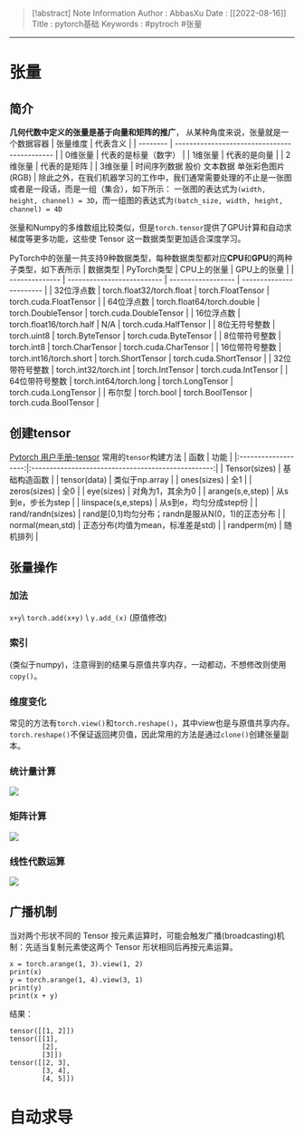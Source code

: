 > [!abstract] Note Information
> Author : AbbasXu
> Date : [[2022-08-16]]
> Title : pytorch基础
> Keywords : #pytroch #张量
---
# 张量
## 简介
**几何代数中定义的张量是基于向量和矩阵的推广**， 从某种角度来说，张量就是一个数据容器
| 张量维度 | 代表含义                                     |
| -------- | -------------------------------------------- |
| 0维张量  | 代表的是标量（数字）                         |
| 1维张量  | 代表的是向量                                 |
| 2维张量  | 代表的是矩阵                                 |
| 3维张量  | 时间序列数据 股价 文本数据 单张彩色图片(RGB) |
除此之外，在我们机器学习的工作中，我们通常需要处理的不止是一张图或者是一段话，而是一组（集合），如下所示：
一张图的表达式为`(width, height, channel) = 3D`，而一组图的表达式为`(batch_size, width, height, channel) = 4D`

张量和Numpy的多维数组比较类似，但是`torch.tensor`提供了GPU计算和自动求梯度等更多功能，这些使 Tensor 这一数据类型更加适合深度学习。

PyTorch中的张量一共支持9种数据类型，每种数据类型都对应**CPU**和**GPU**的两种子类型，如下表所示
| 数据类型       | PyTorch类型                | CPU上的张量        | GPU上的张量             |
| -------------- | -------------------------- | ------------------ | ----------------------- |
| 32位浮点数     | torch.float32/torch.float  | torch.FloatTensor  | torch.cuda.FloatTensor  |
| 64位浮点数     | torch.float64/torch.double | torch.DoubleTensor | torch.cuda.DoubleTensor |
| 16位浮点数     | torch.float16/torch.half   | N/A                | torch.cuda.HalfTensor   |
| 8位无符号整数  | torch.uint8                | torch.ByteTensor   | torch.cuda.ByteTensor   |
| 8位带符号整数  | torch.int8                 | torch.CharTensor   | torch.cuda.CharTensor   |
| 16位带符号整数 | torch.int16/torch.short    | torch.ShortTensor  | torch.cuda.ShortTensor  |
| 32位带符号整数 | torch.int32/torch.int      | torch.IntTensor    | torch.cuda.IntTensor    |
| 64位带符号整数 | torch.int64/torch.long     | torch.LongTensor   | torch.cuda.LongTensor   |
| 布尔型         | torch.bool                 | torch.BoolTensor   | torch.cuda.BoolTensor   |
## 创建tensor
[Pytorch 用户手册-tensor](https://pytorch-cn.readthedocs.io/zh/latest/package_references/Tensor/)
常用的`tensor`构建方法
|        函数         |                        功能                        |
|:-------------------:|:--------------------------------------------------:|
|    Tensor(sizes)    |                    基础构造函数                    |
|    tensor(data)     |                   类似于np.array                   |
|     ones(sizes)     |                        全1                         |
|    zeros(sizes)     |                        全0                         |
|     eye(sizes)      |                  对角为1，其余为0                  |
|  arange(s,e,step)   |                 从s到e，步长为step                 |
| linspace(s,e,steps) |               从s到e，均匀分成step份               |
|  rand/randn(sizes)  | rand是\[0,1)均匀分布；randn是服从N(0，1)的正态分布 |
|  normal(mean,std)   |         正态分布(均值为mean，标准差是std)          |
|     randperm(m)     |                      随机排列                      |
## 张量操作
### 加法
`x+y`\ `torch.add(x+y)` \ `y.add_(x)` (原值修改)
### 索引
(类似于numpy)，注意得到的结果与原值共享内存，一动都动，不想修改则使用`copy()`。
### 维度变化
常见的方法有`torch.view()`和`torch.reshape()`，其中view也是与原值共享内存。
`torch.reshape()`不保证返回拷贝值，因此常用的方法是通过`clone()`创建张量副本。
### 统计量计算
![](https://obsidian-1305958072.cos.ap-guangzhou.myqcloud.com/obsidian_img/202208161658211.png)
### 矩阵计算
![](https://obsidian-1305958072.cos.ap-guangzhou.myqcloud.com/obsidian_img/202208161657566.png)
### 线性代数运算
![](https://obsidian-1305958072.cos.ap-guangzhou.myqcloud.com/obsidian_img/202208161658172.png)

## 广播机制
当对两个形状不同的 Tensor 按元素运算时，可能会触发广播(broadcasting)机制：先适当复制元素使这两个 Tensor 形状相同后再按元素运算。
```
x = torch.arange(1, 3).view(1, 2)
print(x)
y = torch.arange(1, 4).view(3, 1)
print(y)
print(x + y)
```
结果：
```
tensor([[1, 2]])
tensor([[1],
        [2],
        [3]])
tensor([[2, 3],
        [3, 4],
        [4, 5]])
```

# 自动求导
